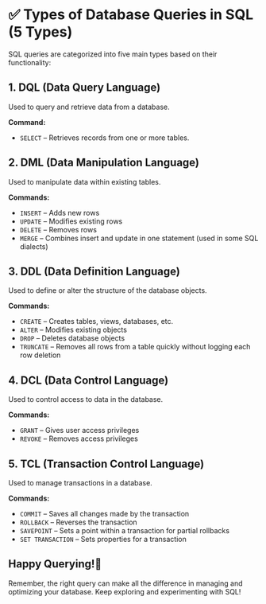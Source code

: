# ✅ Types of Database Queries in SQL (5 Types)

SQL queries are categorized into five main types based on their functionality:

## 1. DQL (Data Query Language)

Used to query and retrieve data from a database.

**Command:**

- `SELECT` – Retrieves records from one or more tables.

## 2. DML (Data Manipulation Language)

Used to manipulate data within existing tables.

**Commands:**

- `INSERT` – Adds new rows
- `UPDATE` – Modifies existing rows
- `DELETE` – Removes rows
- `MERGE` – Combines insert and update in one statement (used in some SQL dialects)

## 3. DDL (Data Definition Language)

Used to define or alter the structure of the database objects.

**Commands:**

- `CREATE` – Creates tables, views, databases, etc.
- `ALTER` – Modifies existing objects
- `DROP` – Deletes database objects
- `TRUNCATE` – Removes all rows from a table quickly without logging each row deletion

## 4. DCL (Data Control Language)

Used to control access to data in the database.

**Commands:**

- `GRANT` – Gives user access privileges
- `REVOKE` – Removes access privileges

## 5. TCL (Transaction Control Language)

Used to manage transactions in a database.

**Commands:**

- `COMMIT` – Saves all changes made by the transaction
- `ROLLBACK` – Reverses the transaction
- `SAVEPOINT` – Sets a point within a transaction for partial rollbacks
- `SET TRANSACTION` – Sets properties for a transaction

## Happy Querying!🚀

Remember, the right query can make all the difference in managing and optimizing your database. Keep exploring and experimenting with SQL!
